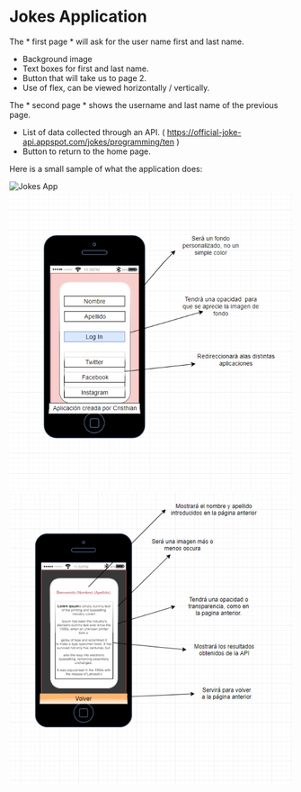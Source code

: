 # Jokes Application

The * first page * will ask for the user name first and last name.
- Background image
- Text boxes for first and last name.
- Button that will take us to page 2.
- Use of flex, can be viewed horizontally / vertically.

The * second page * shows the username and last name of the previous page.
- List of data collected through an API. ( https://official-joke-api.appspot.com/jokes/programming/ten )
- Button to return to the home page.

Here is a small sample of what the application does:

![Jokes App](jokesappgif.gif)
![](HomeScreen.PNG)
![](SecondScreen.PNG)

